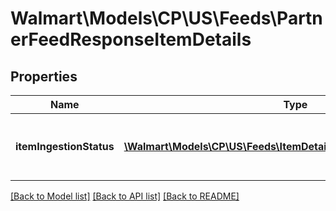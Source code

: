 # Walmart\Models\CP\US\Feeds\PartnerFeedResponseItemDetails

## Properties

Name | Type | Description | Notes
------------ | ------------- | ------------- | -------------
**itemIngestionStatus** | [**\Walmart\Models\CP\US\Feeds\ItemDetailsItemIngestionStatusInner[]**](ItemDetailsItemIngestionStatusInner.md) | The ingestion status of an individual item | [optional]


[[Back to Model list]](./) [[Back to API list]](../../../../../README.md#supported-apis) [[Back to README]](../../../../../README.md)
